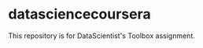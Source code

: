datasciencecoursera
===================

This repository is for DataScientist's Toolbox assignment.
